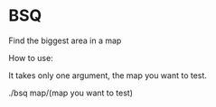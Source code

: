 # BSQ
Find the biggest area in a map

How to use:

It takes only one argument, the map you want to test.

./bsq map/(map you want to test)
